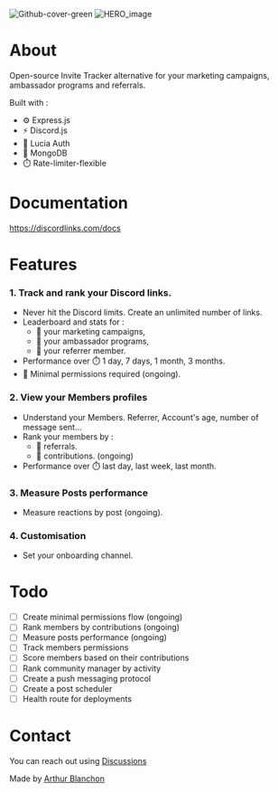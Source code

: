 
![Github-cover-green](https://github.com/user-attachments/assets/8d74ef1b-7054-4c38-a1cd-0e5f38c4309d)
![HERO_image](https://github.com/user-attachments/assets/1cc34b0e-557e-45bf-9fb5-6787f973a5cb)


# About
Open-source Invite Tracker alternative for your marketing campaigns, ambassador programs and referrals.

Built with : 
- ⚙️ Express.js
- ⚡️ Discord.js
- 🔐 Lucia Auth
- 🌱 MongoDB
- ⏱️ Rate-limiter-flexible
   
# Documentation
https://discordlinks.com/docs

# Features

### 1. Track and rank your Discord links.
- Never hit the Discord limits. Create an unlimited number of links.
- Leaderboard and stats for :
  - 📣 your marketing campaigns,
  - 🤝 your ambassador programs,
  - 👤 your referrer member.
 - Performance over ⏱️ 1 day, 7 days, 1 month, 3 months.
 - 🏰 Minimal permissions required (ongoing).

### 2. View your Members profiles
- Understand your Members. Referrer, Account's age, number of message sent...
- Rank your members by :
   - 👤 referrals.
   - 💎 contributions. (ongoing)
- Performance over ⏱️ last day, last week, last month.

### 3. Measure Posts performance
- Measure reactions by post (ongoing).

### 4. Customisation
- Set your onboarding channel.


# Todo

- [ ] Create minimal permissions flow (ongoing)
- [ ] Rank members by contributions (ongoing)
- [ ] Measure posts performance (ongoing)
- [ ] Track members permissions
- [ ] Score members based on their contributions
- [ ] Rank community manager by activity
- [ ] Create a push messaging protocol
- [ ] Create a post scheduler
- [ ] Health route for deployments

# Contact

You can reach out using [Discussions](https://github.com/ArthurBlanchon/discordlinks/discussions)
  
Made by [Arthur Blanchon](https://twitter.com/ArthurOnTime) 
